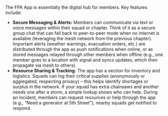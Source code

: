 The FPA App is essentially the digital hub for members. Key features include:  
- **Secure Messaging & Alerts:** Members can communicate via text or voice messages within their squad or chapter. Think of it as a secure group chat that can fall back to peer-to-peer mode when no internet is available (leveraging the mesh network from the previous chapter). Important alerts (weather warnings, evacuation orders, etc.) are distributed through the app as push notifications when online, or as stored messages relayed through other members when offline (e.g., one member goes to a location with signal and syncs updates, which then propagate via mesh to others).  
- **Resource Sharing & Tracking:** The app has a section for inventory and logistics. Squads can log their critical supplies (anonymously or aggregated, respecting privacy) – this helps identify shortages or surplus in the network. If your squad has extra chainsaws and another needs one after a storm, a simple lookup shows who can help. During an incident, members can request resources or help through the app (e.g., “Need a generator at 5th Street”); nearby squads get notified to respond.